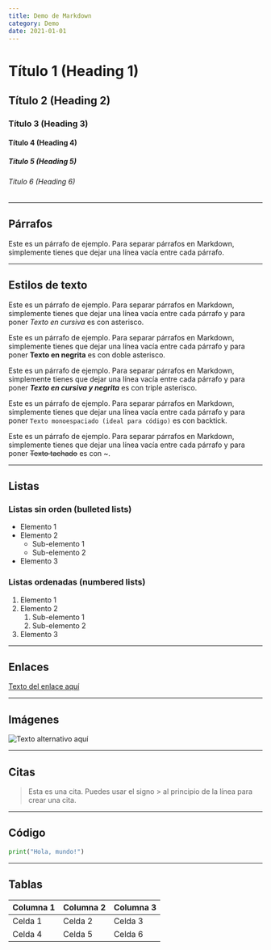 ```yaml
---
title: Demo de Markdown
category: Demo
date: 2021-01-01
---
```


# Título 1 (Heading 1)

## Título 2 (Heading 2)

### Título 3 (Heading 3)

#### Título 4 (Heading 4)

##### Título 5 (Heading 5)

###### Título 6 (Heading 6)

---

## Párrafos

Este es un párrafo de ejemplo. Para separar párrafos en Markdown, simplemente tienes que dejar una línea vacía entre cada párrafo.

---

## Estilos de texto

Este es un párrafo de ejemplo. Para separar párrafos en Markdown, simplemente tienes que dejar una línea vacía entre cada párrafo y para poner *Texto en cursiva* es con asterisco.

Este es un párrafo de ejemplo. Para separar párrafos en Markdown, simplemente tienes que dejar una línea vacía entre cada párrafo y para poner **Texto en negrita** es con doble asterisco.

Este es un párrafo de ejemplo. Para separar párrafos en Markdown, simplemente tienes que dejar una línea vacía entre cada párrafo y para poner ***Texto en cursiva y negrita*** es con triple asterisco.

Este es un párrafo de ejemplo. Para separar párrafos en Markdown, simplemente tienes que dejar una línea vacía entre cada párrafo y para poner `Texto monoespaciado (ideal para código)` es con backtick.

Este es un párrafo de ejemplo. Para separar párrafos en Markdown, simplemente tienes que dejar una línea vacía entre cada párrafo y para poner ~~Texto tachado~~ es con ~.

---

## Listas

### Listas sin orden (bulleted lists)

- Elemento 1
- Elemento 2
  - Sub-elemento 1
  - Sub-elemento 2
- Elemento 3

### Listas ordenadas (numbered lists)

1. Elemento 1
2. Elemento 2
    1. Sub-elemento 1
    2. Sub-elemento 2
3. Elemento 3

---

## Enlaces

[Texto del enlace aquí](https://www.ejemplo.com)

---

## Imágenes

![Texto alternativo aquí](/11ty.png)

---

## Citas

> Esta es una cita. Puedes usar el signo > al principio de la línea para crear una cita.

---

## Código

```python
print("Hola, mundo!")
```

---

## Tablas

| Columna 1 | Columna 2 | Columna 3 |
| --------- | --------- | --------- |
| Celda 1   | Celda 2   | Celda 3   |
| Celda 4   | Celda 5   | Celda 6   |
